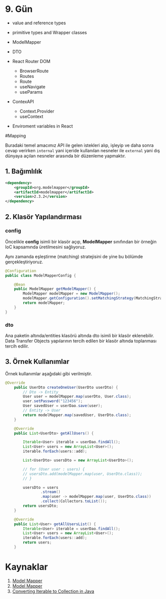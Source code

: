 # 9. Gün 
- value and reference types
- primitive types and Wrapper classes
- ModelMapper
- DTO

- React Router DOM
  - BrowserRoute
  - Routes
  - Route
  - useNavigate
  - useParams
- ContexAPI
  - Context.Provider
  - useContext
- Enviroment variables in React

#Mapping

Buradaki temel amacımız API ile gelen istekleri alıp, işleyip ve daha sonra cevap verirken `internal` yani içeride kullanılan nesneler ile `external` yani dış dünyaya açılan nesneler arasında bir düzenleme yapmaktır.

## 1. Bağımlılık

```xml
<dependency>
    <groupId>org.modelmapper</groupId>
    <artifactId>modelmapper</artifactId>
    <version>2.3.2</version>
</dependency>
```

## 2. Klasör Yapılandırması 
### config 

Öncelikle **config** isimli bir klasör açıp, **ModelMapper** sınıfından bir örneğin IoC kapsamında üretilmesini sağlıyoruz. 

Aynı zamanda eşleştirme (matching) stratejisini de yine bu bölümde gerçekleştiriyoruz. 

```java
@Configuration
public class ModelMapperConfig {

    @Bean
    public ModelMapper getModelMapper() {
        ModelMapper modelMapper = new ModelMapper();
        modelMapper.getConfiguration().setMatchingStrategy(MatchingStrategies.STRICT);
        return modelMapper;
    }
}
```

### dto 
Ana paketin altında/entities klasörü altında dto isimli bir klasör eklenebilir. Data Transfer Objects yapılarının tercih edilen bir klasör altında toplanması tercih edilir. 

## 3. Örnek Kullanımlar
Örnek kullanımlar aşağıdaki gibi verilmiştir. 

```java
@Override
    public UserDto createOneUser(UserDto userDto) {
        // Dto -> Entity
        User user = modelMapper.map(userDto, User.class);
        user.setPassword("123456");
        User savedUser = userDao.save(user);
        // Entity -> User
        return modelMapper.map(savedUser, UserDto.class);
    }

    @Override
    public List<UserDto> getAllUsers() {

        Iterable<User> iterable = userDao.findAll();
        List<User> users = new ArrayList<User>();
        iterable.forEach(users::add);

        List<UserDto> usersDto = new ArrayList<UserDto>();

        // for (User user : users) {
        // usersDto.add(modelMapper.map(user, UserDto.class));
        // }

        usersDto = users
                .stream()
                .map(user -> modelMapper.map(user, UserDto.class))
                .collect(Collectors.toList());
        return usersDto;
    }

    @Override
    public List<User> getAllUsersList() {
        Iterable<User> iterable = userDao.findAll();
        List<User> users = new ArrayList<User>();
        iterable.forEach(users::add);
        return users;
    }
```


# Kaynaklar
1. [Model Mapper](https://mvnrepository.com/artifact/org.modelmapper/modelmapper/3.1.0)
2. [Model Mapper](http://modelmapper.org/getting-started/)
3. [Converting Iterable to Collection in Java](https://www.baeldung.com/java-iterable-to-collection)
